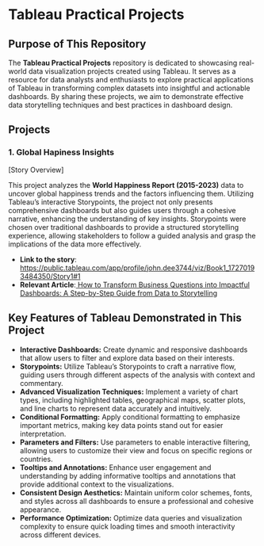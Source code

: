 # Tableau Practical Projects


## Purpose of This Repository

The **Tableau Practical Projects** repository is dedicated to showcasing real-world data visualization projects created using Tableau. It serves as a resource for data analysts and enthusiasts to explore practical applications of Tableau in transforming complex datasets into insightful and actionable dashboards. By sharing these projects, we aim to demonstrate effective data storytelling techniques and best practices in dashboard design.

## Projects

### 1. Global Hapiness Insights
[Story Overview]

This project analyzes the **World Happiness Report (2015-2023)** data to uncover global happiness trends and the factors influencing them. Utilizing Tableau’s interactive Storypoints, the project not only presents comprehensive dashboards but also guides users through a cohesive narrative, enhancing the understanding of key insights. Storypoints were chosen over traditional dashboards to provide a structured storytelling experience, allowing stakeholders to follow a guided analysis and grasp the implications of the data more effectively.

- **Link to the story**: https://public.tableau.com/app/profile/john.dee3744/viz/Book1_17270193484350/Story1#1
- **Relevant Article**:[ How to Transform Business Questions into Impactful Dashboards: A Step-by-Step Guide from Data to Storytelling ](https://datchinhquangnguyen.substack.com/p/how-to-transform-business-questions)

## Key Features of Tableau Demonstrated in This Project

- **Interactive Dashboards:** Create dynamic and responsive dashboards that allow users to filter and explore data based on their interests.
- **Storypoints:** Utilize Tableau’s Storypoints to craft a narrative flow, guiding users through different aspects of the analysis with context and commentary.
- **Advanced Visualization Techniques:** Implement a variety of chart types, including highlighted tables, geographical maps, scatter plots, and line charts to represent data accurately and intuitively.
- **Conditional Formatting:** Apply conditional formatting to emphasize important metrics, making key data points stand out for easier interpretation.
- **Parameters and Filters:** Use parameters to enable interactive filtering, allowing users to customize their view and focus on specific regions or countries.
- **Tooltips and Annotations:** Enhance user engagement and understanding by adding informative tooltips and annotations that provide additional context to the visualizations.
- **Consistent Design Aesthetics:** Maintain uniform color schemes, fonts, and styles across all dashboards to ensure a professional and cohesive appearance.
- **Performance Optimization:** Optimize data queries and visualization complexity to ensure quick loading times and smooth interactivity across different devices.

